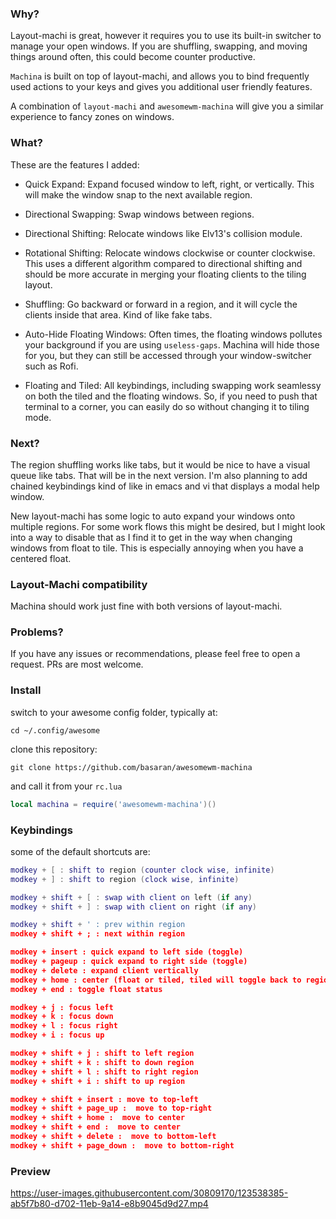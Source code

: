 ### Why?
Layout-machi is great, however it requires you to use its built-in switcher to manage your open windows. If you are shuffling, swapping, and moving things around often, this could become counter productive.

`Machina` is built on top of layout-machi, and allows you to bind frequently used actions to your keys and gives you additional user friendly features.

A combination of `layout-machi` and `awesomewm-machina` will give you a similar experience to fancy zones on windows.


### What?
These are the features I added:

- Quick Expand:
Expand focused window to left, right, or vertically. This will make the window snap to the next available region.

- Directional Swapping:
Swap windows between regions.

- Directional Shifting:
Relocate windows like Elv13's collision module.

- Rotational Shifting:
Relocate windows clockwise or counter clockwise. This uses a different algorithm compared to directional shifting and should be more accurate in merging your floating clients to the tiling layout.

- Shuffling:
Go backward or forward in a region, and it will cycle the clients inside that area. Kind of like fake tabs.

- Auto-Hide Floating Windows:
Often times, the floating windows pollutes your background if you are using `useless-gaps`. Machina will hide those for you, but they can still be accessed through your window-switcher such as Rofi.

- Floating and Tiled:
All keybindings, including swapping work seamlessy on both the tiled and the floating windows. So, if you need to push that terminal to a corner, you can easily do so without changing it to tiling mode.

### Next?

The region shuffling works like tabs, but it would be nice to have a visual queue like tabs. That will be in the next version. I'm also planning to add chained keybindings kind of like in emacs and vi that displays a modal help window.

New layout-machi has some logic to auto expand your windows onto multiple regions. For some work flows this might be desired, but I might look into a way to disable that as I find it to get in the way when changing windows from float to tile. This is especially annoying when you have a centered float.

### Layout-Machi compatibility

Machina should work just fine with both versions of layout-machi. 

### Problems?

If you have any issues or recommendations, please feel free to open a request. PRs are most welcome.


### Install
switch to your awesome config folder, typically at:

```
cd ~/.config/awesome
```

clone this repository:

```
git clone https://github.com/basaran/awesomewm-machina
```

and call it from your `rc.lua`

```lua
local machina = require('awesomewm-machina')()
```

### Keybindings

some of the default shortcuts are:

```lua
modkey + [ : shift to region (counter clock wise, infinite)
modkey + ] : shift to region (clock wise, infinite)

modkey + shift + [ : swap with client on left (if any)
modkey + shift + ] : swap with client on right (if any)

modkey + shift + ' : prev within region
modkey + shift + ; : next within region

modkey + insert : quick expand to left side (toggle)
modkey + pageup : quick expand to right side (toggle)
modkey + delete : expand client vertically
modkey + home : center (float or tiled, tiled will toggle back to region)
modkey + end : toggle float status

modkey + j : focus left
modkey + k : focus down
modkey + l : focus right
modkey + i : focus up

modkey + shift + j : shift to left region
modkey + shift + k : shift to down region
modkey + shift + l : shift to right region
modkey + shift + i : shift to up region

modkey + shift + insert : move to top-left
modkey + shift + page_up :  move to top-right
modkey + shift + home :  move to center
modkey + shift + end :  move to center
modkey + shift + delete :  move to bottom-left
modkey + shift + page_down :  move to bottom-right
```


### Preview
https://user-images.githubusercontent.com/30809170/123538385-ab5f7b80-d702-11eb-9a14-e8b9045d9d27.mp4




